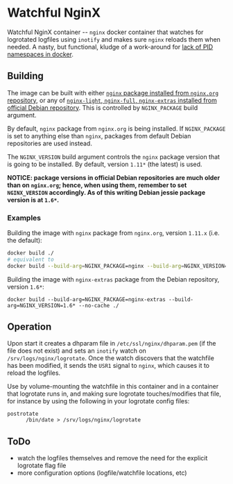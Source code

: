 # Watchful NginX

Watchful NginX container -- `nginx` docker container that watches for logrotated logfiles using `inotify` and makes sure `nginx` reloads them when needed. A nasty, but functional, kludge of a work-around for [lack of PID namespaces in docker](https://github.com/docker/docker/issues/10163).

## Building

The image can be built with either [`nginx` package installed from `nginx.org` repository](https://www.nginx.com/resources/wiki/start/topics/tutorials/install/?highlight=packages#official-debian-ubuntu-packages), or any of [`nginx-light`, `nginx-full`, `nginx-extras` installed from official Debian repository](https://wiki.debian.org/Nginx#Recap_of_the_different_modules_in_every_package_.28starting_Squeeze-Backports.29). This is controlled by `NGINX_PACKAGE` build argument.

By default, `nginx` package from `nginx.org` is being installed. If `NGINX_PACKAGE` is set to anything else than `nginx`, packages from default Debian repositories are used instead.

The `NGINX_VERSION` build argument controls the `nginx` package version that is going to be installed. By default, version `1.11*` (the latest) is used.

**NOTICE: package versions in official Debian repositories are much older than on `nginx.org`; hence, when using them, remember to set `NGINX_VERSION` accordingly. As of this writing Debian jessie package version is at `1.6*`.**

### Examples

Building the image with `nginx` package from `nginx.org`, version `1.11.x` (i.e. the default):

```bash
docker build ./
# equivalent to
docker build --build-arg=NGINX_PACKAGE=nginx --build-arg=NGINX_VERSION=1.11* --no-cache ./
```

Building the image with `nginx-extras` package from the Debian repository, version `1.6*`:

```
docker build --build-arg=NGINX_PACKAGE=nginx-extras --build-arg=NGINX_VERSION=1.6* --no-cache ./
```

## Operation

Upon start it creates a dhparam file in `/etc/ssl/nginx/dhparam.pem` (if the file does not exist) and sets an `inotify` watch on `/srv/logs/nginx/logrotate`. Once the watch discovers that the watchfile has been modified, it sends the `USR1` signal to `nginx`, which causes it to reload the logfiles.

Use by volume-mounting the watchfile in this container and in a container that logrotate runs in, and making sure logrotate touches/modifies that file, for instance by using the following in your logrotate config files:

```
postrotate
      /bin/date > /srv/logs/nginx/logrotate
```

## ToDo

 - watch the logfiles themselves and remove the need for the explicit logrotate flag file
 - more configuration options (logfile/watchfile locations, etc)

